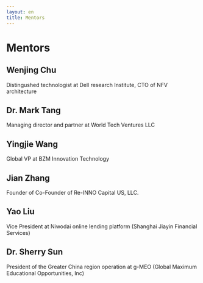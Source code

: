 ```yaml
---
layout: en
title: Mentors
---
```

# Mentors

## Wenjing Chu
Distingushed technologist at Dell research Institute, CTO of NFV architecture

## Dr. Mark Tang
Managing director and partner at World Tech Ventures LLC

## Yingjie Wang
Global VP at BZM Innovation Technology

## Jian Zhang
Founder of Co-Founder of Re-INNO Capital US, LLC.

## Yao Liu
Vice President at Niwodai online lending platform (Shanghai Jiayin Financial Services)

## Dr. Sherry Sun
President of the Greater China region operation at g-MEO (Global Maximum Educational Opportunities, Inc)
